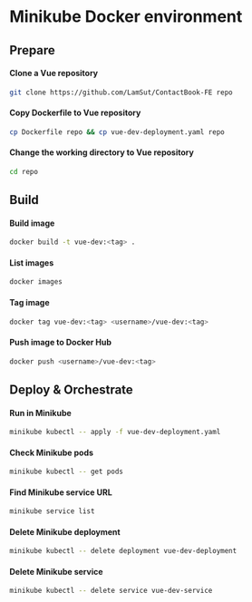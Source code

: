 # Minikube Docker environment

## Prepare
#### Clone a Vue repository
```bash
git clone https://github.com/LamSut/ContactBook-FE repo
```
#### Copy Dockerfile to Vue repository
```bash
cp Dockerfile repo && cp vue-dev-deployment.yaml repo
```
#### Change the working directory to Vue repository
```bash
cd repo
```

## Build
#### Build image
```bash
docker build -t vue-dev:<tag> .
```
#### List images
```bash
docker images
```
#### Tag image
```bash
docker tag vue-dev:<tag> <username>/vue-dev:<tag> 
```
#### Push image to Docker Hub
```bash
docker push <username>/vue-dev:<tag>  
```

## Deploy & Orchestrate
#### Run in Minikube
```bash
minikube kubectl -- apply -f vue-dev-deployment.yaml
```
#### Check Minikube pods
```bash
minikube kubectl -- get pods
```
#### Find Minikube service URL
```bash
minikube service list
```
#### Delete Minikube deployment
```bash
minikube kubectl -- delete deployment vue-dev-deployment
```
#### Delete Minikube service
```bash
minikube kubectl -- delete service vue-dev-service
```